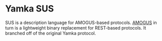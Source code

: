 # Yamka SUS
SUS is a description language for AMOGUS-based protocols. [AMOGUS](https://github.com/portasynthinca3/amogus) in turn is a lightweight binary replacement for REST-based protocols. It branched off of the original Yamka protocol.

